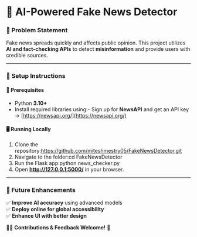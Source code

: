 # 📰 AI-Powered Fake News Detector

### 🔹 Problem Statement
Fake news spreads quickly and affects public opinion. This project utilizes **AI and fact-checking APIs** to detect **misinformation** and provide users with credible sources.

---

### 🚀 Setup Instructions
#### 🔧 Prerequisites
- Python **3.10+**
- Install required libraries using:- Sign up for **NewsAPI** and get an API key → [https://newsapi.org/](https://newsapi.org/)  

#### 🖥️ Running Locally
1. Clone the repository:https://github.com/miteshmestry05/FakeNewsDetector.git
 2. Navigate to the folder:cd FakeNewsDetector
   3. Run the Flask app:python news_checker.py
   4.  Open **http://127.0.0.1:5000/** in your browser.

---

### 📢 Future Enhancements
✅ **Improve AI accuracy** using advanced models  
✅ **Deploy online for global accessibility**  
✅ **Enhance UI with better design**  

👨‍💻 **Contributions & Feedback Welcome!** 🚀  


 
